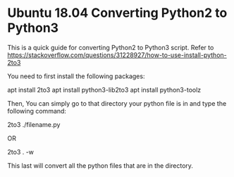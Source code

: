 # Ubuntu 18.04 Converting Python2 to Python3

This is a quick guide for converting Python2 to Python3 script. Refer to https://stackoverflow.com/questions/31228927/how-to-use-install-python-2to3

You need to first install the following packages:

apt install 2to3
apt install python3-lib2to3
apt install python3-toolz

Then, You can simply go to that directory your python file is in and type the following command:

2to3 ./filename.py

OR

2to3 . -w

This last will convert all the python files that are in the directory.
